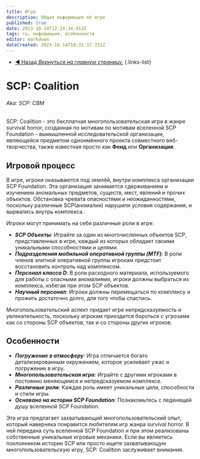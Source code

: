 ```yaml
---
title: Игра
description: Общая информация об игре
published: true
date: 2023-10-14T12:14:34.913Z
tags: ru, информация, особенности
editor: markdown
dateCreated: 2023-10-14T10:31:37.331Z
---
```


- [:arrow_backward: Назад *Вернуться на главную страницу.*](/ru/home)
{.links-list}

# SCP: Coalition
###### Aka: SCP: CBM

SCP: Coalition - это бесплатная многопользовательская игра в жанре survival horror, созданная по мотивам по мотивам вселенной SCP Foundation - вымышленной исследовательской организации, являющейся предметом одноимённого проекта совместного веб-творчества, также известная просто как **Фонд** или **Организация**.

## Игровой процесс
В игре, игроки оказываются под землёй, внутри комплекса организации SCP Foundation. Эта организация занимается сдерживанием и изучением аномальных предметов, существ, мест, явлений и прочих объектов. Обстановка чревата опасностями и неожиданностями, поскольку различные SCP(аномалии) нарушили условия содержания, и вырвались внутрь комплекса.

Игроки могут принимать на себя различные роли в игре:
- ***SCP Объекты***: Играйте за один из многочисленных объектов SCP, представленных в игре, каждый из которых обладает своими уникальными способностями и целями.
- ***Подразделения мобильной оперативной группы (MTF)***: В роли членов элитной оперативной группы игрокам предстоит восстановить контроль над комплексом.
- ***Персонал класса D***: В роли расходного материала, используемого для работы с опасными аномалиями, игроки должны выбраться из комплекса, избегая при этом SCP объектов.
- ***Научный персонал***: Игроки должны перемещаться по комплексу и прожить достаточно долго, для того чтобы спастись.

Многопользовательский аспект придает игре непредсказуемость и увлекательность, поскольку игрокам приходится бороться с угрозами как со стороны SCP объектов, так и со стороны других игроков.

## Особенности
- ***Погружение в атмосферу***: Игра отличается богато детализированным окружением, которое усиливает ужас и погружение в игру.
- ***Многопользовательская игра***: Играйте с другими игроками в постоянно меняющемся и непредсказуемом комплексе.
- ***Различные роли***: Каждая роль имеет уникальные цели, способности и стили игры.
- ***Основано на истории SCP Foundation***: Познакомьтесь с леденящей душу вселенной SCP Foundation.

Эта игра предлагает захватывающий многопользовательский опыт, который наверняка понравится любителям игр жанра survival horror. В ней передана суть вселенной SCP Foundation и при этом реализованы собственные уникальные игровые механики. Если вы являетесь поклонником истории SCP или просто ищете захватывающую многопользовательскую игру, SCP: Coalition заслуживает внимания.
